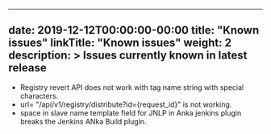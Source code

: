 
---
date: 2019-12-12T00:00:00-00:00
title: "Known issues"
linkTitle: "Known issues"
weight: 2
description: >
  Issues currently known in latest release
---

* Registry revert API does not work with tag name string with special characters.
* url= "/api/v1/registry/distribute?id={request_id}" is not working.
* space in slave name template field for JNLP in Anka jenkins plugin breaks the Jenkins ANka Build plugin.

